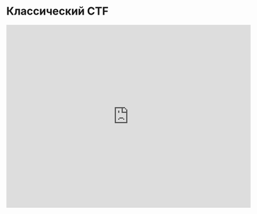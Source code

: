 # Классический CTF
<iframe width="640" height="480" src="https://www.youtube.com/embed/8FP4bVp6UVg?list=PLU-TUGRFxOHgxyJSpAYiJaheMwkumGUTK" frameborder="0" allowfullscreen></iframe>
